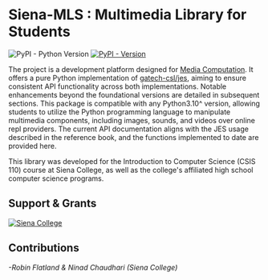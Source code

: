 # Siena-MLS : Multimedia Library for Students

![PyPI - Python Version](https://img.shields.io/pypi/pyversions/siena-mes)
[![PyPI - Version](https://img.shields.io/pypi/v/siena-mes)
](https://pypi.org/project/siena-mes/)

The project is a development platform designed for [Media Computation](http://web.eecs.umich.edu/~mjguz/mediacomp/mediaComp-teach/). It offers a pure Python implementation of [gatech-csl/jes](https://github.com/gatech-csl/jes), aiming to ensure consistent API functionality across both implementations. Notable enhancements beyond the foundational versions are detailed in subsequent sections. This package is compatible with any Python3.10^ version, allowing students to utilize the Python programming language to manipulate multimedia components, including images, sounds, and videos over online repl providers. The current API documentation aligns with the JES usage described in the reference book, and the functions implemented to date are provided here.

This library was developed for the Introduction to Computer Science (CSIS 110) course at Siena College, as well as the college's affiliated high school computer science programs.

## Support & Grants

[![Siena College](https://badgen.net/static/Supported%20By/Siena%20College?color=006747)](https://siena.edu)

## Contributions

_-Robin Flatland & Ninad Chaudhari (Siena College)_
